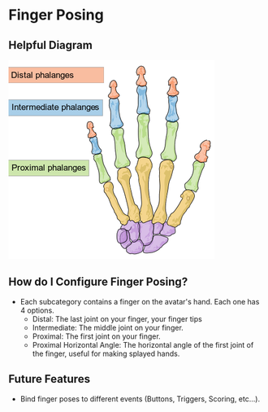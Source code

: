 # Finger Posing


## Helpful Diagram
![file:/D:/VRM-Qavatars/assets/human_hand.png](https://github.com/BSQ-VRM/VRM-Qavatars/blob/main/assets/human_hand.png?raw=true)
## How do I Configure Finger Posing?
- Each subcategory contains a finger on the avatar's hand. Each one has 4 options.
	- Distal: The last joint on your finger, your finger tips
	- Intermediate: The middle joint on your finger.
	- Proximal: The first joint on your finger.
	- Proximal Horizontal Angle: The horizontal angle of the first joint of the finger, useful for making splayed hands.

## Future Features
- Bind finger poses to different events (Buttons, Triggers, Scoring, etc...). 